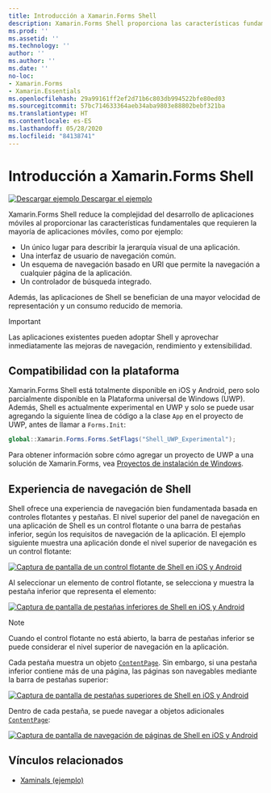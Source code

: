 ```yaml
---
title: Introducción a Xamarin.Forms Shell
description: Xamarin.Forms Shell proporciona las características fundamentales que necesitan la mayoría de las aplicaciones, como una experiencia de usuario común de navegación, un esquema de navegación basado en URI y un controlador de búsqueda integrado.
ms.prod: ''
ms.assetid: ''
ms.technology: ''
author: ''
ms.author: ''
ms.date: ''
no-loc:
- Xamarin.Forms
- Xamarin.Essentials
ms.openlocfilehash: 29a99161ff2ef2d71b6c803db994522bfe80ed03
ms.sourcegitcommit: 57bc714633364aeb34aba9803e88802bebf321ba
ms.translationtype: HT
ms.contentlocale: es-ES
ms.lasthandoff: 05/28/2020
ms.locfileid: "84138741"
---
```

# <a name="xamarinforms-shell-introduction"></a>Introducción a Xamarin.Forms Shell

[![Descargar ejemplo](~/media/shared/download.png) Descargar el ejemplo](https://docs.microsoft.com/samples/xamarin/xamarin-forms-samples/userinterface-xaminals/)

Xamarin.Forms Shell reduce la complejidad del desarrollo de aplicaciones móviles al proporcionar las características fundamentales que requieren la mayoría de aplicaciones móviles, como por ejemplo:

- Un único lugar para describir la jerarquía visual de una aplicación.
- Una interfaz de usuario de navegación común.
- Un esquema de navegación basado en URI que permite la navegación a cualquier página de la aplicación.
- Un controlador de búsqueda integrado.

Además, las aplicaciones de Shell se benefician de una mayor velocidad de representación y un consumo reducido de memoria.

> [!IMPORTANT]
> Las aplicaciones existentes pueden adoptar Shell y aprovechar inmediatamente las mejoras de navegación, rendimiento y extensibilidad.

## <a name="platform-support"></a>Compatibilidad con la plataforma

Xamarin.Forms Shell está totalmente disponible en iOS y Android, pero solo parcialmente disponible en la Plataforma universal de Windows (UWP). Además, Shell es actualmente experimental en UWP y solo se puede usar agregando la siguiente línea de código a la clase `App` en el proyecto de UWP, antes de llamar a `Forms.Init`:

```csharp
global::Xamarin.Forms.Forms.SetFlags("Shell_UWP_Experimental");
```

Para obtener información sobre cómo agregar un proyecto de UWP a una solución de Xamarin.Forms, vea [Proyectos de instalación de Windows](~/xamarin-forms/platform/windows/installation/index.md).

## <a name="shell-navigation-experience"></a>Experiencia de navegación de Shell

Shell ofrece una experiencia de navegación bien fundamentada basada en controles flotantes y pestañas. El nivel superior del panel de navegación en una aplicación de Shell es un control flotante o una barra de pestañas inferior, según los requisitos de navegación de la aplicación. El ejemplo siguiente muestra una aplicación donde el nivel superior de navegación es un control flotante:

[![Captura de pantalla de un control flotante de Shell en iOS y Android](introduction-images/flyout.png "Control flotante de Shell")](introduction-images/flyout-large.png#lightbox "Control flotante de Shell")

Al seleccionar un elemento de control flotante, se selecciona y muestra la pestaña inferior que representa el elemento:

[![Captura de pantalla de pestañas inferiores de Shell en iOS y Android](introduction-images/monkeys.png "Pestañas inferiores de Shell")](introduction-images/monkeys-large.png#lightbox "Pestañas inferiores de Shell")

> [!NOTE]
> Cuando el control flotante no está abierto, la barra de pestañas inferior se puede considerar el nivel superior de navegación en la aplicación.

Cada pestaña muestra un objeto [`ContentPage`](xref:Xamarin.Forms.ContentPage). Sin embargo, si una pestaña inferior contiene más de una página, las páginas son navegables mediante la barra de pestañas superior:

[![Captura de pantalla de pestañas superiores de Shell en iOS y Android](introduction-images/cats.png "Pestañas superiores de Shell")](introduction-images/cats-large.png#lightbox "Pestañas superiores de Shell")

Dentro de cada pestaña, se puede navegar a objetos adicionales [`ContentPage`](xref:Xamarin.Forms.ContentPage):

[![Captura de pantalla de navegación de páginas de Shell en iOS y Android](introduction-images/cat-details.png "Navegación por aplicaciones de Shell")](introduction-images/cat-details-large.png#lightbox "Navegación por aplicaciones de Shell")

## <a name="related-links"></a>Vínculos relacionados

- [Xaminals (ejemplo)](https://docs.microsoft.com/samples/xamarin/xamarin-forms-samples/userinterface-xaminals/)
